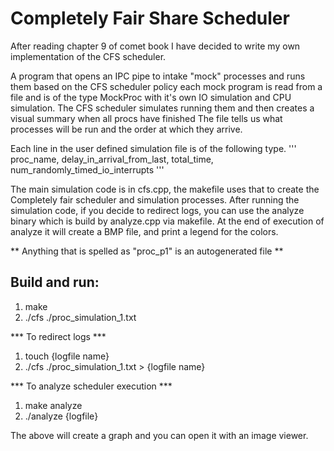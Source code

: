# Completely Fair Share Scheduler

After reading chapter 9 of comet book I have decided to write my own implementation of the CFS scheduler.


A program that opens an IPC pipe to intake "mock" processes and runs them based on the CFS scheduler policy each mock program is read from a file and is of the type MockProc with it's own IO simulation and CPU simulation.
The CFS scheduler simulates running them and then creates a visual summary when all procs have finished
The file tells us what processes will be run and the order at which they arrive.

Each line in the user defined simulation file is of the following type.
'''
proc_name, delay_in_arrival_from_last, total_time, num_randomly_timed_io_interrupts
'''

The main simulation code is in cfs.cpp, the makefile uses that to create the Completely fair scheduler and simulation processes.
After running the simulation code, if you decide to redirect logs, you can use the analyze binary which is build by analyze.cpp
via makefile. At the end of execution of analyze it will create a BMP file, and print a legend for the colors.

** Anything that is spelled as "proc_p1" is an autogenerated file **


## Build and run:

1. make
2. ./cfs ./proc_simulation_1.txt

*** To redirect logs ***
1. touch {logfile name}
2. ./cfs ./proc_simulation_1.txt > {logfile name}

*** To analyze scheduler execution ***
1. make analyze
2. ./analyze {logfile}

The above will create a graph and you can open it with an image viewer.
